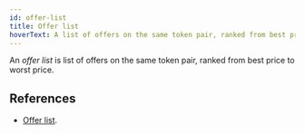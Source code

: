 ```yaml
---
id: offer-list
title: Offer list
hoverText: A list of offers on the same token pair, ranked from best price to worst price.
---
```


An _offer list_ is list of offers on the same token pair, ranked from best price to worst price.

## References
* [Offer list](../contracts/technical-references/taking-and-making-offers/offer-list.md).
